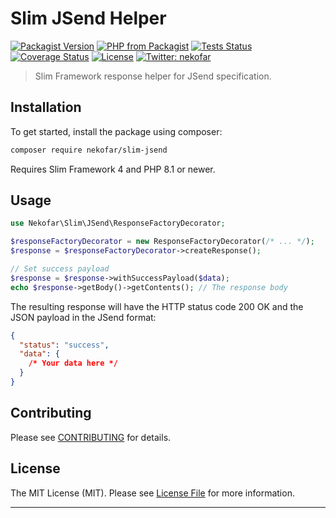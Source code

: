 # Slim JSend Helper

[![Packagist Version][icon-packagist]][link-packagist]
[![PHP from Packagist][icon-php-version]][link-packagist]
[![Tests Status][icon-workflow]][link-workflow]
[![Coverage Status][icon-coverage]][link-coverage]
[![License][icon-license]][link-license]
[![Twitter: nekofar][icon-twitter]][link-twitter]

> Slim Framework response helper for JSend specification.

## Installation

To get started, install the package using composer:

```bash
composer require nekofar/slim-jsend
```

Requires Slim Framework 4 and PHP 8.1 or newer.

## Usage

```php
use Nekofar\Slim\JSend\ResponseFactoryDecorator;

$responseFactoryDecorator = new ResponseFactoryDecorator(/* ... */);
$response = $responseFactoryDecorator->createResponse();

// Set success payload
$response = $response->withSuccessPayload($data);
echo $response->getBody()->getContents(); // The response body
```

The resulting response will have the HTTP status code 200 OK and the JSON payload in the JSend format:

```json lines
{
  "status": "success",
  "data": {
    /* Your data here */
  }
}
```
## Contributing

Please see [CONTRIBUTING](CONTRIBUTING.md) for details.

## License

The MIT License (MIT). Please see [License File](LICENSE) for more information.

---
[icon-packagist]: https://img.shields.io/packagist/v/nekofar/slim-jsend?include_prereleases
[icon-php-version]: https://img.shields.io/packagist/php-v/nekofar/slim-jsend.svg
[icon-twitter]: https://img.shields.io/badge/follow-%40nekofar-1DA1F2?logo=twitter&style=flat
[icon-coverage]: https://codecov.io/gh/nekofar/slim-jsend/graph/badge.svg
[icon-license]: https://img.shields.io/github/license/nekofar/slim-jsend.svg
[icon-workflow]: https://img.shields.io/github/actions/workflow/status/nekofar/slim-jsend/tests.yml

[link-packagist]: https://packagist.org/packages/nekofar/slim-jsend
[link-twitter]: https://twitter.com/nekofar
[link-coverage]: https://codecov.io/gh/nekofar/slim-jsend
[link-license]: https://github.com/nekofar/slim-jsend/blob/master/LICENSE.md
[link-workflow]: https://github.com/nekofar/slim-jsend/actions/workflows/tests.yml
